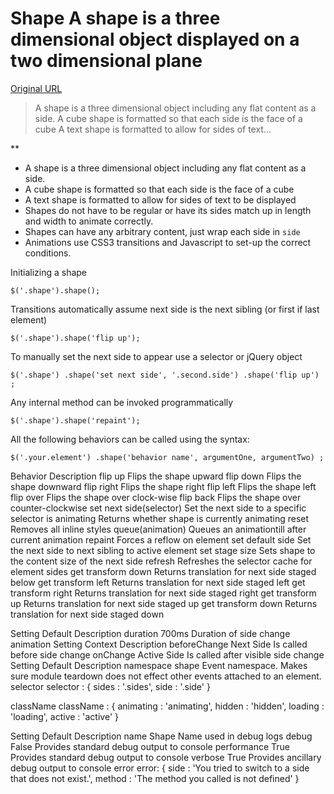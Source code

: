 # Shape A shape is a three dimensional object displayed on a two dimensional plane

[Original URL](http://semantic-ui.com/modules/shape.html#/definition)

> A shape is a three dimensional object including any flat content as a side. A cube shape is formatted so that each side is the face of a cube A text shape is formatted to allow for sides of text...

** 

* A shape is a three dimensional object including any flat content as a side.
* A cube shape is formatted so that each side is the face of a cube
* A text shape is formatted to allow for sides of text to be displayed
* Shapes do not have to be regular or have its sides match up in length and width to animate correctly.
* Shapes can have any arbitrary content, just wrap each side in `side`
* Animations use CSS3 transitions and Javascript to set-up the correct conditions.

Initializing a shape

    $('.shape').shape();

Transitions automatically assume next side is the next sibling (or first if last element)

    $('.shape').shape('flip up');

To manually set the next side to appear use a selector or jQuery object

    $('.shape') .shape('set next side', '.second.side') .shape('flip up') ;

Any internal method can be invoked programmatically

    $('.shape').shape('repaint');

All the following behaviors can be called using the syntax:

    $('.your.element') .shape('behavior name', argumentOne, argumentTwo) ;

Behavior Description flip up Flips the shape upward flip down Flips the shape downward flip right Flips the shape right flip left Flips the shape left flip over Flips the shape over clock-wise flip back Flips the shape over counter-clockwise set next side(selector) Set the next side to a specific selector is animating Returns whether shape is currently animating reset Removes all inline styles queue(animation) Queues an animationtill after current animation repaint Forces a reflow on element set default side Set the next side to next sibling to active element set stage size Sets shape to the content size of the next side refresh Refreshes the selector cache for element sides get transform down Returns translation for next side staged below get transform left Returns translation for next side staged left get transform right Returns translation for next side staged right get transform up Returns translation for next side staged up get transform down Returns translation for next side staged down

Setting Default Description duration 700ms Duration of side change animation Setting Context Description beforeChange Next Side Is called before side change onChange Active Side Is called after visible side change Setting Default Description namespace shape Event namespace. Makes sure module teardown does not effect other events attached to an element. selector selector : { sides : '.sides', side : '.side' }

className className : { animating : 'animating', hidden : 'hidden', loading : 'loading', active : 'active' }

Setting Default Description name Shape Name used in debug logs debug False Provides standard debug output to console performance True Provides standard debug output to console verbose True Provides ancillary debug output to console error error: { side : 'You tried to switch to a side that does not exist.', method : 'The method you called is not defined' }
